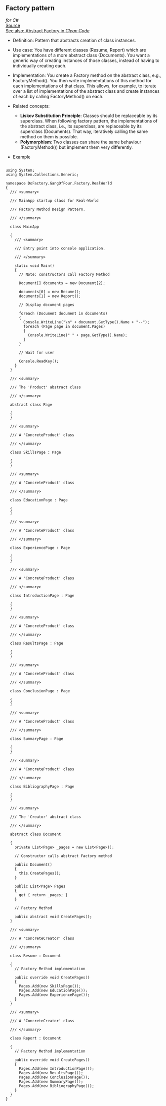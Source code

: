 ## Factory pattern 
*for C#*  
[Source](https://www.dofactory.com/net/factory-method-design-pattern)  
[See also: Abstract Factory in *Clean Code*](https://github.com/seblexis/learning/blob/master/clean_code/chapter16.md#abstract-factory-pattern-p-273)

* Definition: Pattern that abstracts creation of class instances. 

* Use case: You have different classes (Resume, Report) which are implementations of a more abstract class (Documents). You want a generic way of creating instances of those classes, instead of having to individually creating each. 

* Implementation: You create a Factory method on the abstract class, e.g., FactoryMethod(). You then write implementations of this method for each implementations of that class. This allows, for example, to iterate over a list of implementations of the abstract class and create instances of each by calling FactoryMethod() on each. 

* Related concepts: 
  * **Liskov Substitution Principle**: Classes should be replaceable by its superclass. When following factory pattern, the implementations of the abstract class, i.e., its superclass, are replaceable by its superclass (Documents). That way, iteratively calling the same method on them is possible.  
  * **Polymorphism**: Two classes can share the same behaviour (FactoryMethod()) but implement them very differently. 

* Example  
```
                 
using System;
using System.Collections.Generic;
 
namespace DoFactory.GangOfFour.Factory.RealWorld
{
  /// <summary>

  /// MainApp startup class for Real-World 

  /// Factory Method Design Pattern.

  /// </summary>

  class MainApp

  {
    /// <summary>

    /// Entry point into console application.

    /// </summary>

    static void Main()
    {
      // Note: constructors call Factory Method

      Document[] documents = new Document[2];
 
      documents[0] = new Resume();
      documents[1] = new Report();
 
      // Display document pages

      foreach (Document document in documents)
      {
        Console.WriteLine("\n" + document.GetType().Name + "--");
        foreach (Page page in document.Pages)
        {
          Console.WriteLine(" " + page.GetType().Name);
        }
      }
 
      // Wait for user

      Console.ReadKey();
    }
  }
 
  /// <summary>

  /// The 'Product' abstract class

  /// </summary>

  abstract class Page

  {
  }
 
  /// <summary>

  /// A 'ConcreteProduct' class

  /// </summary>

  class SkillsPage : Page

  {
  }
 
  /// <summary>

  /// A 'ConcreteProduct' class

  /// </summary>

  class EducationPage : Page

  {
  }
 
  /// <summary>

  /// A 'ConcreteProduct' class

  /// </summary>

  class ExperiencePage : Page

  {
  }
 
  /// <summary>

  /// A 'ConcreteProduct' class

  /// </summary>

  class IntroductionPage : Page

  {
  }
 
  /// <summary>

  /// A 'ConcreteProduct' class

  /// </summary>

  class ResultsPage : Page

  {
  }
 
  /// <summary>

  /// A 'ConcreteProduct' class

  /// </summary>

  class ConclusionPage : Page

  {
  }
 
  /// <summary>

  /// A 'ConcreteProduct' class

  /// </summary>

  class SummaryPage : Page

  {
  }
 
  /// <summary>

  /// A 'ConcreteProduct' class

  /// </summary>

  class BibliographyPage : Page

  {
  }
 
  /// <summary>

  /// The 'Creator' abstract class

  /// </summary>

  abstract class Document

  {
    private List<Page> _pages = new List<Page>();
 
    // Constructor calls abstract Factory method

    public Document()
    {
      this.CreatePages();
    }
 
    public List<Page> Pages
    {
      get { return _pages; }
    }
 
    // Factory Method

    public abstract void CreatePages();
  }
 
  /// <summary>

  /// A 'ConcreteCreator' class

  /// </summary>

  class Resume : Document

  {
    // Factory Method implementation

    public override void CreatePages()
    {
      Pages.Add(new SkillsPage());
      Pages.Add(new EducationPage());
      Pages.Add(new ExperiencePage());
    }
  }
 
  /// <summary>

  /// A 'ConcreteCreator' class

  /// </summary>

  class Report : Document

  {
    // Factory Method implementation

    public override void CreatePages()
    {
      Pages.Add(new IntroductionPage());
      Pages.Add(new ResultsPage());
      Pages.Add(new ConclusionPage());
      Pages.Add(new SummaryPage());
      Pages.Add(new BibliographyPage());
    }
  }
}
```

